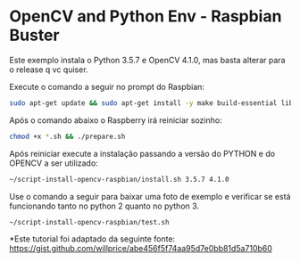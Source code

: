 # OpenCV and Python Env - Raspbian Buster #

Este exemplo instala o Python 3.5.7 e OpenCV 4.1.0, mas basta alterar para o release q vc quiser.

Execute o comando a seguir no prompt do Raspbian:
```bash
sudo apt-get update && sudo apt-get install -y make build-essential libssl-dev zlib1g-dev libbz2-dev libreadline-dev libsqlite3-dev git wget curl llvm libncurses5-dev libncursesw5-dev openssl bzip2 && git clone https://github.com/alexandremendoncaalvaro/script-install-opencv-raspbian.git ~/script-install-opencv-raspbian && cd ~/script-install-opencv-raspbian
```

Após o comando abaixo o Raspberry irá reiniciar sozinho:
```bash
chmod +x *.sh && ./prepare.sh
```

Após reiniciar execute a instalação passando a versão do PYTHON e do OPENCV a ser utilizado:
```bash
~/script-install-opencv-raspbian/install.sh 3.5.7 4.1.0
```

Use o comando a seguir para baixar uma foto de exemplo e verificar se está funcionando tanto no python 2 quanto no python 3.
```bash
~/script-install-opencv-raspbian/test.sh
```

*Este tutorial foi adaptado da seguinte fonte:
https://gist.github.com/willprice/abe456f5f74aa95d7e0bb81d5a710b60
